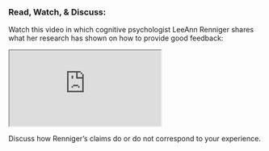 ### Read, Watch, & Discuss:

Watch this video in which cognitive psychologist LeeAnn Renniger shares what her research has shown on how to provide good feedback: 


<div class="embed-responsive embed-responsive-16by9">
  <iframe class="embed-responsive-item" src="https://www.youtube.com/embed/wtl5UrrgU8c&ab" allowfullscreen></iframe>
</div>


Discuss how Renniger’s claims do or do not correspond to your experience.
